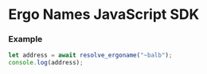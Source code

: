 # Ergo Names JavaScript SDK

### Example

```js
let address = await resolve_ergoname("~balb");
console.log(address);
```